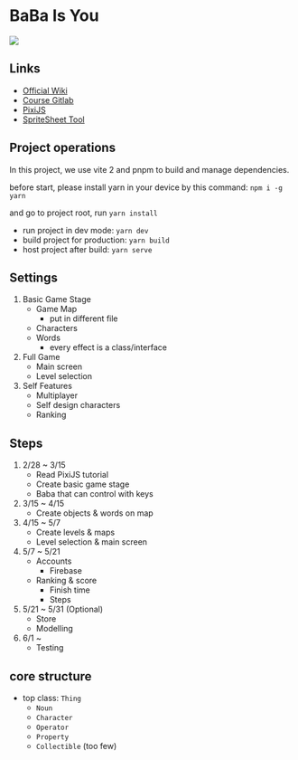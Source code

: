# BaBa Is You
<img src="https://i.imgur.com/44OJbB0.gif">

## Links
- [Official Wiki](https://babaiswiki.fandom.com)
- [Course Gitlab](https://css-gitlab.csie.ntut.edu.tw/109000000/oopl2020s)
- [PixiJS](https://www.pixijs.com)
- [SpriteSheet Tool](https://www.leshylabs.com/apps/sstool/)

## Project operations
In this project, we use vite 2 and pnpm to build and manage dependencies.

before start, please install yarn in your device by this command: `npm i -g yarn`

and go to project root, run `yarn install`

- run project in dev mode: `yarn dev`
- build project for production: `yarn build`
- host project after build: `yarn serve`

## Settings
1. Basic Game Stage
    - Game Map
        - put in different file
    - Characters
    - Words
        - every effect is a class/interface
2. Full Game
    - Main screen
    - Level selection
3. Self Features
    - Multiplayer
    - Self design characters
    - Ranking

## Steps
1. 2/28 ~ 3/15
    - Read PixiJS tutorial
    - Create basic game stage
    - Baba that can control with keys
2. 3/15 ~ 4/15
    - Create objects & words on map
3. 4/15 ~ 5/7
    - Create levels & maps
    - Level selection & main screen
4. 5/7 ~ 5/21
    - Accounts
        - Firebase
    - Ranking & score
        - Finish time
        - Steps
5. 5/21 ~ 5/31 (Optional)
    - Store
    - Modelling
6. 6/1 ~ 
    - Testing
   
## core structure

- top class: `Thing`
   - `Noun`
   - `Character`
   - `Operator`
   - `Property`
   - `Collectible` (too few)
